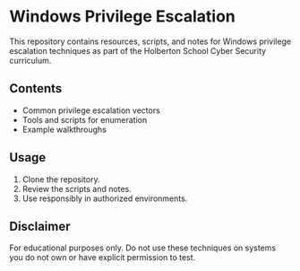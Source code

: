 # Windows Privilege Escalation

This repository contains resources, scripts, and notes for Windows privilege escalation techniques as part of the Holberton School Cyber Security curriculum.

## Contents

- Common privilege escalation vectors
- Tools and scripts for enumeration
- Example walkthroughs

## Usage

1. Clone the repository.
2. Review the scripts and notes.
3. Use responsibly in authorized environments.

## Disclaimer

For educational purposes only. Do not use these techniques on systems you do not own or have explicit permission to test.
